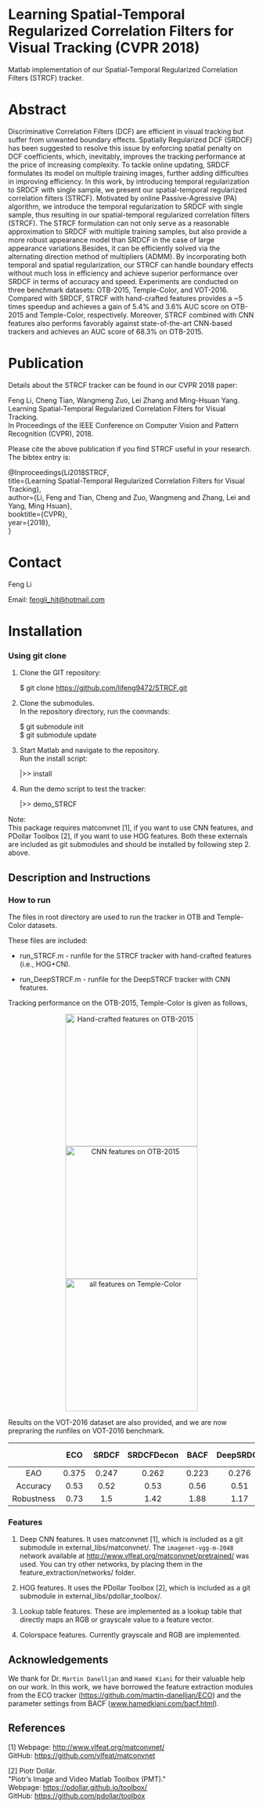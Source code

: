 # Learning Spatial-Temporal Regularized Correlation Filters for Visual Tracking (CVPR 2018)

Matlab implementation of our Spatial-Temporal Regularized Correlation Filters (STRCF) tracker.

# Abstract 
Discriminative Correlation Filters (DCF) are efficient in visual tracking but suffer from unwanted boundary effects.
Spatially Regularized DCF (SRDCF) has been suggested to resolve this issue by enforcing spatial penalty on DCF coefficients, which, inevitably, improves the tracking performance at the price of increasing complexity.
To tackle online updating, SRDCF formulates its model on multiple training images, further adding difficulties in improving efficiency.
In this work, by introducing temporal regularization to SRDCF with single sample, we present our spatial-temporal regularized correlation filters (STRCF).
Motivated by online Passive-Agressive (PA) algorithm, we introduce the temporal regularization to SRDCF with single sample, thus resulting in our spatial-temporal regularized correlation filters (STRCF).
The STRCF formulation can not only serve as a reasonable approximation to SRDCF with multiple training samples, but also provide a more robust appearance model than SRDCF in the case of large appearance variations.Besides, it can be efficiently solved via the alternating direction method of multipliers (ADMM).
By incorporating both temporal and spatial regularization, our STRCF can handle boundary effects without much loss in efficiency and achieve superior performance over SRDCF in terms of accuracy and speed.
Experiments are conducted on three benchmark datasets: OTB-2015, Temple-Color, and VOT-2016.
Compared with SRDCF, STRCF with hand-crafted features provides a ~5 times speedup and achieves a gain of 5.4% and 3.6% AUC score on OTB-2015 and Temple-Color, respectively. Moreover, STRCF combined with CNN features also performs favorably against state-of-the-art CNN-based trackers and achieves an AUC score of 68.3% on OTB-2015.

# Publication

Details about the STRCF tracker can be found in our CVPR 2018 paper:

Feng Li, Cheng Tian, Wangmeng Zuo, Lei Zhang and Ming-Hsuan Yang.  
Learning Spatial-Temporal Regularized Correlation Filters for Visual Tracking.</br>
In Proceedings of the IEEE Conference on Computer Vision and Pattern Recognition (CVPR), 2018. 

Please cite the above publication if you find STRCF useful in your research. The bibtex entry is:

@Inproceedings{Li2018STRCF,  
  title={Learning Spatial-Temporal Regularized Correlation Filters for Visual Tracking},  
  author={Li, Feng and Tian, Cheng and Zuo, Wangmeng and Zhang, Lei and Yang, Ming Hsuan},  
  booktitle={CVPR},  
  year={2018},  
}

# Contact

Feng Li

Email: fengli_hit@hotmail.com

# Installation

### Using git clone

1. Clone the GIT repository:

   $ git clone https://github.com/lifeng9472/STRCF.git

2. Clone the submodules.  
   In the repository directory, run the commands:

   $ git submodule init  
   $ git submodule update

3. Start Matlab and navigate to the repository.  
   Run the install script:

   |>> install

4. Run the demo script to test the tracker:

   |>> demo_STRCF


Note:  
This package requires matconvnet [1], if you want to use CNN features, and PDollar Toolbox [2], if you want to use HOG features. Both these externals are included as git submodules and should be installed by following step 2. above.

## Description and Instructions

### How to run

The files in root directory are used to run the tracker in OTB and Temple-Color datasets.

These files are included:

* run_STRCF.m  -  runfile for the STRCF tracker with hand-crafted features (i.e., HOG+CN).

* run_DeepSTRCF.m  -  runfile for the DeepSTRCF tracker with CNN features.

Tracking performance on the OTB-2015, Temple-Color is given as follows,

<div align="center">
    <img src="https://github.com/lifeng9472/STRCF/blob/master/results/OTB2015-HF.jpg" width="270px" alt="Hand-crafted features on OTB-2015"><img src="https://github.com/lifeng9472/STRCF/blob/master/results/OTB2015-DF.jpg" width="270px" alt="CNN features on OTB-2015"><img src="https://github.com/lifeng9472/STRCF/blob/master/results/Temple-Color.jpg" width="270px" alt="all features on Temple-Color">
 </div>   


Results on the VOT-2016 dataset are also provided, and we are now prepraring the runfiles on VOT-2016 benchmark.

|               | ECO  | SRDCF| SRDCFDecon| BACF | DeepSRDCF | ECO-HC | STRCF | DeepSTRCF|
| :-----------: |:----:|:----:|:---------:|:----:|:---------:|:------:| -----:|:--------:|
|      EAO      | 0.375| 0.247|   0.262   | 0.223|  0.276    |  0.322 | 0.279 |  0.313   |
|   Accuracy    | 0.53 | 0.52 |   0.53    | 0.56 |  0.51     |  0.54  | 0.53  |  0.55    |
|  Robustness   | 0.73 | 1.5  |   1.42    | 1.88 |  1.17     |  1.08  | 1.32  |  0.92    |

### Features

1. Deep CNN features. It uses matconvnet [1], which is included as a git submodule in external_libs/matconvnet/. The `imagenet-vgg-m-2048` network available at http://www.vlfeat.org/matconvnet/pretrained/ was used. You can try other networks, by placing them in the feature_extraction/networks/ folder.

2. HOG features. It uses the PDollar Toolbox [2], which is included as a git submodule in external_libs/pdollar_toolbox/.

3. Lookup table features. These are implemented as a lookup table that directly maps an RGB or grayscale value to a feature vector.

4. Colorspace features. Currently grayscale and RGB are implemented.

## Acknowledgements

We thank for Dr. `Martin Danelljan` and  `Hamed Kiani` for their valuable help on our work. In this work,
we have borrowed the feature extraction modules from the ECO tracker (https://github.com/martin-danelljan/ECO) and the parameter settings from BACF (www.hamedkiani.com/bacf.html).

## References

[1] Webpage: http://www.vlfeat.org/matconvnet/  
    GitHub: https://github.com/vlfeat/matconvnet

[2] Piotr Dollár.  
    "Piotr’s Image and Video Matlab Toolbox (PMT)."  
    Webpage: https://pdollar.github.io/toolbox/  
    GitHub: https://github.com/pdollar/toolbox  
